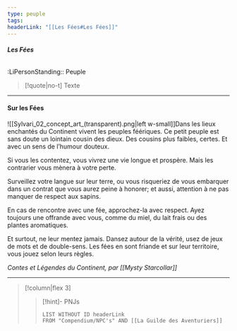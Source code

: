 ```yaml
---
type: peuple
tags:
headerLink: "[[Les Fées#Les Fées]]"
---
```

###### __Les Fées__
<span class="sub2">:LiPersonStanding:: Peuple</span>

> [!quote|no-t]
> Texte
 

***
#### Sur les Fées
![[Sylvari_02_concept_art_(transparent).png|left w-small]]Dans les lieux enchantés du Continent vivent les peuples féériques. Ce petit peuple est sans doute un lointain cousin des dieux. Des cousins plus faibles, certes. Et avec un sens de l’humour douteux.

Si vous les contentez, vous vivrez une vie longue et prospère. Mais les contrarier vous mènera à votre perte.

Surveillez votre langue sur leur terre, ou vous risqueriez de vous embarquer dans un contrat que vous aurez peine à honorer; et aussi, attention à ne pas manquer de respect aux sapins.

En cas de rencontre avec une fée, approchez-la avec respect. Ayez toujours une offrande avec vous, comme du miel, du lait frais ou des plantes aromatiques.

Et surtout, ne leur mentez jamais. Dansez autour de la vérité, usez de jeux de mots et de double-sens. Les fées en sont friande et sur leur territoire, vous jouez selon leurs règles.

*Contes et Légendes du Continent, par [[Mysty Starcollar]]*

***

> [!column|flex 3]
>>[!hint]- PNJs
>>```dataview
>>LIST WITHOUT ID headerLink
>>FROM "Compendium/NPC's" AND [[La Guilde des Aventuriers]]